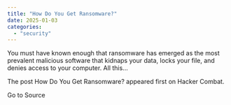 ```yaml
---
title: "How Do You Get Ransomware?"
date: 2025-01-03
categories: 
  - "security"
---
```


You must have known enough that ransomware has emerged as the most prevalent malicious software that kidnaps your data, locks your file, and denies access to your computer. All this...

The post How Do You Get Ransomware? appeared first on Hacker Combat.

Go to Source
